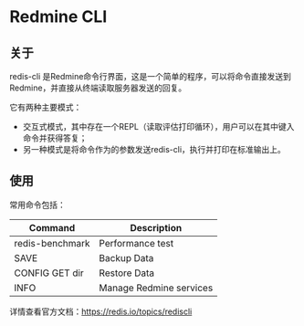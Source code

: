 # Redmine CLI

## 关于

redis-cli 是Redmine命令行界面，这是一个简单的程序，可以将命令直接发送到Redmine，并直接从终端读取服务器发送的回复。

它有两种主要模式：

* 交互式模式，其中存在一个REPL（读取评估打印循环），用户可以在其中键入命令并获得答复；
* 另一种模式是将命令作为的参数发送redis-cli，执行并打印在标准输出上。

## 使用

常用命令包括：

| **Command** | **Description** |
| --- | --- |
| redis-benchmark | Performance test |
| SAVE | Backup Data |
| CONFIG GET dir | Restore Data |
| INFO | Manage Redmine services |

详情查看官方文档：https://redis.io/topics/rediscli